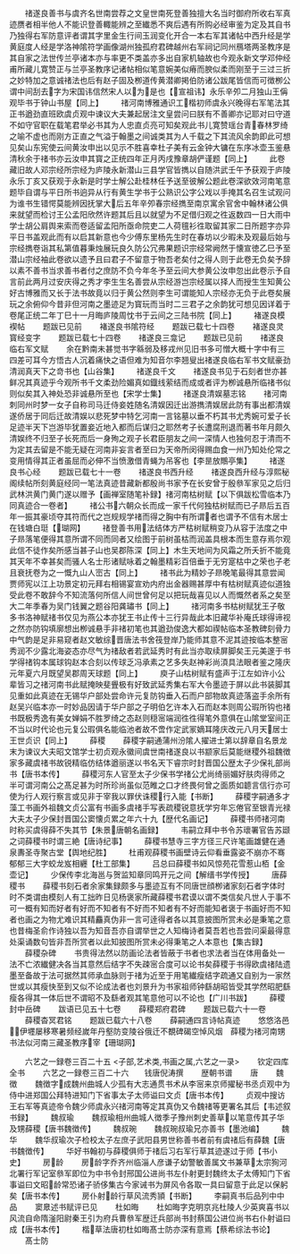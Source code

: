 <!-- { "loadSidebar": true } -->
　　禇遂良善书与虞齐名世南尝荐之文皇世南死登善独擅大名当时御府所收右军真迹赝者相半他人不能识登善輙能辨之至纎悉不爽后遇有所购必经审鉴为定及其自书乃独得右军防意评者谓其字里金生行间玉润变化开合一本右军其诸帖中西升经是学黄庭度人经是学洛神隂符学画像湖州独孤府君碑越州右军祠记同州鴈塔两圣教序是其自家之法世传兰亭诸本亦与率更不类盖亦多出自家机轴故也今观永新文学邓仲经甫所藏儿寛赞正与兰亭圣教序记诸帖相似笔意婉美似瘠而腴似柔而刚至于三过三折之妙特加之意诚禇法也后有赵子固及栁道传黄潜卿掲伯防诸公跋尾皆信而可徴栁公谓中间刮去字为宋国讳信然宋人以为是也【宣祖讳】永乐辛夘二月独山王偁观毕书于钟山书屋【同上】
　　禇河南博雅通识工楷初师虞永兴晚得右军笔法其正书遒劲直班欧虞贞观中谏议大夫兼起居注文皇尝问曰朕有不善卿亦记耶对曰守道不如守官职在载笔君举必书其为人忠直贞亮可知矣观此书儿寛赞瑶台青春林罗绮之喻不虚也而刚方正直之气溢于翰墨之间诚类其为人千载之下其流风余韵即此可想见矣山东宪使云间黄汝申出以见示不胜喜幸杜子美有云金钟大镛在东序冰壶玉鉴悬清秋余于禇书亦云汝申其寳之正统四年正月丙戌豫章胡俨谨题【同上】
　　此卷藏旧故人邓宗经所宗经为庐陵永新潜山三县学官皆擕以自随洪武壬午予获观于庐陵永乐丁亥又获观于永新是时学士解公赴桂林任予送至彼解公题此卷深欲效河南笔意题毕自谓与平日所书逈异从行有黄生学书于公熟识公字公戏以手掩其名召生试观问为谁书生错愕莫能辨因抚掌大后五年辛夘春宗经擕至南京寓余官舍中翰林诸公俱来就望而检讨王公孟阳欣然许题其后且以就望为不足借归观之徃返数四一日大雨中学士胡公肩舆来索而卷适留孟阳所亟命院吏二人荷氊衫徃取留其家二日所题字亦异平日书盖观此而有以启其新意也今少傅东里杨先生时在春坊以少暇未及观最后始与宗经擕卷诣其私第值暮秉烛展玩良久防公冗弗果题识宗经常阙然于懐宣徳乙巳予至潜山宗经袖此卷欲以遗予且曰君子不留意于物吾老矣付之得人则于此卷无负矣予辞以素不善书当求善书者付之庶防不负今年冬予至云间大参黄公汝申忽出此卷示予自言前此两月过安庆得之秀才李生生名善尝从宗经游岂宗经属以择人而授生生知黄公好古博雅而又长于法书故竟以归于黄公然则李生可谓能知人宗经亦无负于此卷矣展玩之余俯仰今昔非但河南之墨迹足为寳玩而当时二三君子之余韵犹可想见因详着于卷尾正统二年丁巳十一月晦庐陵周忱书于云间之三陆书院【同上】
　　褚遂良模褉帖
　　题跋已见前
　　褚遂良书隂符经
　　题跋已载七十四卷
　　褚遂良灵寳经变字
　　题跋已载七十四卷
　　禇遂良三龛记
　　题跋已见前
　　禇遂良临右军文赋
　　余在黔南未甚觉书字緜弱及移戎州见旧书多可憎大概十字中有三四差可耳今方悟古人沉着痛快之语但难为知音尔李翘叟出禇遂良临右军书文赋豪劲清润真天下之竒书也【山谷集】
　　禇遂良千文
　　禇遂良书见于石刻者世亦甚鲜况其真迹乎今观所书千文柔劲险媚真如鐡线萦结而成或者评为栁诚悬所临禇书似则似矣其入神处恐非诚悬所至也【宋学士集】
　　禇遂良清娱墓志铭
　　禇河南刺同州时梦一女子自称司马迁侍妾姓随名清娱因迁出游擕清娱居此防有事出都清娱遂侨居于同后迁故清娱以悲死梦中特乞河南一言铭墓以垂不朽其书尤秀婉可爱子长足迹半天下岂游毕犹置妾近地入都而后谋归之耶然考子长遭腐刑退而著书年月颇久清娱终不归至子长死而后一身殉之观子长君臣朋友之间一深情人也独何忍于清而不为定其去留是不能无疑在河南非妄言者至曰为天帝所闵得赐血食一州乃知处伦常之变用情得其正者虽屈而必伸不当愤激借青蝇为吊客也【李昰放鷼亭集】
　　禇遂良书心经
　　题跋已载七十一卷
　　禇遂良书西升经
　　禇遂良西升经与淳熙秘阁续帖所刻黄庭经同一笔法真迹昔藏新都殷尚书家予在长安曾于殷叅军家见之后归武林洪黄门黄门遂以赠予【画禅室随笔补録】禇河南枯树赋【以下俱跋松雪临本乃同真迹合一卷者】
　　禇公书六朝众长而成一家千代何独枯树赋而已子昻后五百年一振其豪顷夺其符而代之岂规规学禇而得之胸中有所谓者也谓予不信有木居士在钱塘白珽【瑚网】
　　禇登善书用法结体方严枯树赋稍变乃从容于法度之中子昻落笔便得其意所谓不同而同者又绘图于前树虽枯而润盖具根本而生意存焉尔观此信不徒作矣所感当甚子山也吴郡陈深【同上】木生天地间为风霜之所夭折不能竟其天年不幸甚矣而骚人名士形诸赋咏着之翰墨精彩百倍垂于无穷寔枯中之荣也子老且衰抚卷为之一慨九山人崈古【同上】
　　禇书此为精妙子昻晚笔最得其意尝闻贾师宪以江上功景定初元拜右相锡宴宣劝内府出金器赐甚厚中有枯树赋真迹似道独受此卷不敢辞今不知流落何所信人间世曾何足以把玩哉喜见以人而慨然者系之矣至大二年季春为吴门钱翼之题谷阳龚璛书【同上】
　　禇河南多书枯树赋犹王子敬多书洛神赋禇书仅见为燕公本亦犹王书止传十三行异哉此本旧藏华补庵氏球得谛视之然亦防钩填廓想出栁诚悬手非禇初笔也其遒劲俊逸大都如禊帖临本圣教碑刻骨力中气韵是足非易窥者赵文敏综晋唐法书舍筏登岸乃能师其意不泥其迹按临本整宻秀润不少露北海姿态亦尽气为禇敌者若武延秀时有此当亦取续屏脚矣王元美邃于书学得禇钩本属球钩赵本合刻以传球乏冯承素之艺多失赵神彩尚湏具法眼者鉴之隆庆元年夏六月既望吴郡周天球题【同上】
　　庾子山枯树赋有盛声于江左如许小公辈皆习之禇河南书此赋掩映斐舋极有好致武延秀集右军大令墨迹于屏以此书装脚其见重如此真迹在无锡华户部处尝命许元复防钩垂入石而户部物故真迹落盗手余所有赵吴兴临本亦一时妙品因请于华户部之子明伯乞许本入石而赵本则周公瑕所钩也禇书既极秀逸有美女婵娟不胜罗绮之态赵则穏宻端润徃徃得笔外意俱在山隂堂室间正不当以时代论也元复公瑕俱名能临池者故不啻作定武冡嫡耳隆庆改元八月天居士王世贞识【同上】
　　薛稷
　　薛稷字嗣通蒲州汾隂人擢进士第以辞章自名景龙末为谏议大夫昭文馆学士初贞观永徽间虞世南禇遂良以书颛家后莫能继稷外祖魏徴家多藏虞禇书故锐精临仿结体遒丽遂以书名天下睿宗时封晋国公歴太子少保礼部尚书【唐书本传】
　　薛稷河东人官至太子少保书学禇公尤尚绮丽媚好肤肉得师之半可谓河南公之髙足甚为时所珍尚虽似范睢之口才终畏何曾之面质如聼言信行亦可使为行人观行察言或见非于宰我以罪伏诛稷行入能【书断】
　　薛稷字嗣通多才藻工书画外祖魏文贞公富有书画多虞禇手写表疏稷锐意抚学穷年忘倦官至银青光禄大夫太子少保封晋国公窦懐贞累之年六十九【歴代名画记】
　　薛稷书师禇河南时称买虞得薛不失其节【朱景唐朝名画録】
　　韦嗣立拜中书令苏瓌署官告苏颋之词薛稷书时谓三絶【唐诗纪事】
　　薛稷书慧寺三字方径三尺许笔画雄健在通泉夀圣寺聚古堂【舆地纪胜】
　　杜甫观薛稷书画壁诗云仰看垂露姿不崩亦不骞郁郁三大字蛟龙岌相纒【杜工部集】
　　吕总曰薛稷书如风惊苑花雪惹山栢【金壶记】
　　少保传李北海邕与贺监知章同鸣开元之间【解缙书学传授】
　　唐薛稷书
　　薛稷书刻石者余家集録颇多与墨迹互有不同唐世顔栁诸家刻石者字体时时不类谓由模刻人有工拙昨日见杨褒家所藏薛稷书君谟以谓不类信矣凡世人于事不可一概有知而好者有好而不知者有不好而不知者有不好而能知者褒于书画好而不知者也画之为物尤难识其精麤真伪非一言可逹得者各以其意披图所赏未必是秉笔之意也昔梅圣俞作诗独以吾为知音吾亦自谓举世之人知梅诗者莫吾若也吾尝问渠最得意处渠诵数句皆非吾所赏者以此知披图所赏未必得秉笔之人本意也【集古録】
　　薛稷杂碑
　　书贵得法然以防画论法者皆蔽于书者也求法者当在体用备处一法不亡浓纎健决各当其意然后结字不失疎宻合度可以论书矣薛稷于书得欧虞禇陆遗墨至备故于法可据然其师承血脉则于禇为近至于用笔纎瘦结字疏通又自别为一家然世或以其瘦快至到又似不论成法者也刘景升为书家祖师钟繇胡昭皆受其学然昭肥繇瘦各得其一体后世不谓昭不及繇者观其笔意他可以不论也【广川书跋】
　　薛稷封中岳碑
　　跋语已见五十七卷
　　薛稷郑府君碑
　　题跋已载六十一卷
　　薛稷杳冥君铭
　　题跋已载六十八卷
　　薛嗣通四言诗帖真迹
　　悠悠洛邑伊壥屡移寒暑频经嵗年丹壑防变陵谷俄迁不覩碑碣空悼风烟　薛稷为禇河南甥书法似河南三藏圣教序宰【珊瑚网】

　　六艺之一録卷三百二十五
<子部,艺术类,书画之属,六艺之一录>
　　钦定四库全书
　　六艺之一録卷三百二十六　　钱唐倪涛撰
　　歴朝书谱
　　唐
　　魏徴
　　魏徴字成魏州曲城人少孤有大志通贯书术从李宻来京师擢秘书丞贞观中为侍中进郑国公拜特进知门下省事太子太师谥曰文贞【唐书本传】
　　贞观中搜访王右军等真迹帝令魏少师虞永兴禇河南等定其真伪又令魏禇等更署名其后【韦述叙书録】
　　魏叔瑜
　　魏叔瑜相州曲城人徴季子豫州刺史善草以笔意传其子华及甥薛稷【唐书魏徴传】
　　魏叔琬
　　魏叔琬叔瑜兄亦善书【墨池编】
　　魏华
　　魏华叔瑜次子检校太子左庶子武阳县男世称善书者前有虞禇后有薛魏【唐书魏徴传】
　　华好书翰初与薛稷俱师于禇后习右军行草其迹遂过于师【书小史】
　　房龄
　　房龄字乔齐州临淄人彦谦子幼警敏善属文书兼草太宗狥河北署行军记室叅军即位为中书令封邢国公进尚书左仆射更封魏终太子太傅知门下省事谥曰文昭龄常恐诸子骄侈集古今家诫书为屏风令各取一具曰留意于此足以保躬矣【唐书本传】
　　房仆射龄行草风流秀頴【书断】
　　李嗣真书后品列中中品
　　窦臮述书赋评已见
　　杜如晦
　　杜如晦字克明京兆杜陵人少英爽喜书以风流自命隋滏阳尉秦王引为府兵曹叅军歴迁兵部尚书封蔡国公进位尚书右仆射谥曰成【唐书本传】
　　楷草法唐初杜如晦髙士防亦深有意焉【蔡希综法书论】
　　髙士防

